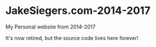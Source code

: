 # JakeSiegers.com-2014-2017
My Personal website from 2014-2017

It's now retired, but the source code lives here forever!
